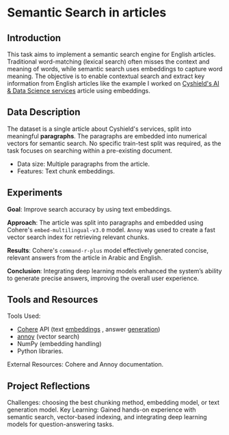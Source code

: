 # Semantic Search in articles

## Introduction
This task aims to implement a semantic search engine for English articles. Traditional word-matching (lexical search) often misses the context and meaning of words, while semantic search uses embeddings to capture word meaning. The objective is to enable contextual search and extract key information from English articles like the example I worked on [Cyshield's AI & Data Science services](https://cyshield.com/AIDS) article using embeddings.

## Data Description
The dataset is a single article about Cyshield's services, split into meaningful **paragraphs**. The paragraphs are embedded into numerical vectors for semantic search. No specific train-test split was required, as the task focuses on searching within a pre-existing document.

  - Data size: Multiple paragraphs from the article.
  - Features: Text chunk embeddings.

## Experiments
**Goal**: Improve search accuracy by using text embeddings.

**Approach**: The article was split into paragraphs and embedded using Cohere's `embed-multilingual-v3.0` model.
`Annoy` was used to create a fast vector search index for retrieving relevant chunks.

**Results**: Cohere's `command-r-plus` model effectively generated concise, relevant answers from the article in Arabic and English.

**Conclusion**: Integrating deep learning models enhanced the system’s ability to generate precise answers, improving the overall user experience.

## Tools and Resources
Tools Used: 
  - [Cohere](https://docs.cohere.com/) API (text [embeddings](https://dashboard.cohere.com/playground/embed) , answer [generation](https://dashboard.cohere.com/playground/generate))
  - [annoy](https://github.com/spotify/annoy) (vector search)
  - NumPy (embedding handling)
  - Python libraries.

External Resources: Cohere and Annoy documentation.


## Project Reflections
Challenges: choosing the best chunking method, embedding model, or text generation model.
Key Learning: Gained hands-on experience with semantic search, vector-based indexing, and integrating deep learning models for question-answering tasks.
